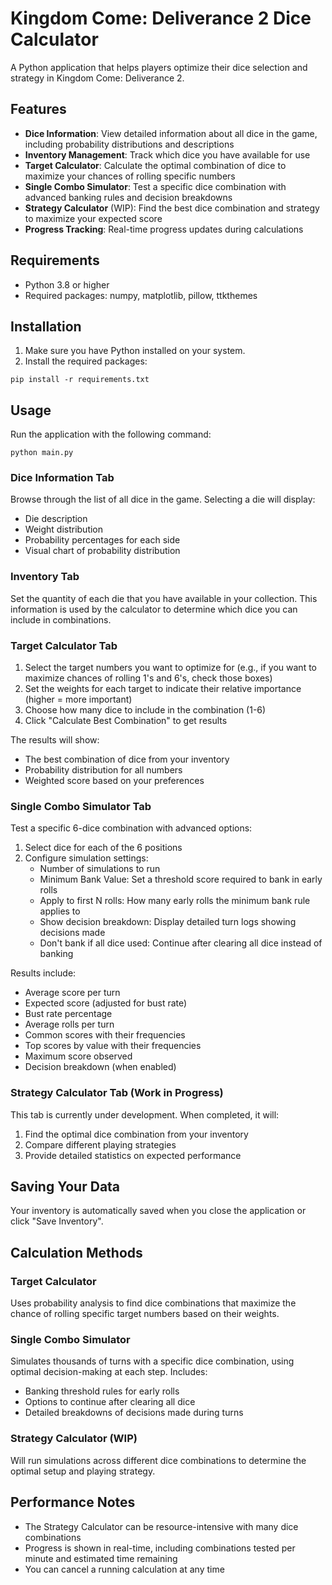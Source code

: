 # Kingdom Come: Deliverance 2 Dice Calculator

A Python application that helps players optimize their dice selection and strategy in Kingdom Come: Deliverance 2.

## Features

- **Dice Information**: View detailed information about all dice in the game, including probability distributions and descriptions
- **Inventory Management**: Track which dice you have available for use
- **Target Calculator**: Calculate the optimal combination of dice to maximize your chances of rolling specific numbers
- **Single Combo Simulator**: Test a specific dice combination with advanced banking rules and decision breakdowns
- **Strategy Calculator** (WIP): Find the best dice combination and strategy to maximize your expected score
- **Progress Tracking**: Real-time progress updates during calculations

## Requirements

- Python 3.8 or higher
- Required packages: numpy, matplotlib, pillow, ttkthemes

## Installation

1. Make sure you have Python installed on your system.
2. Install the required packages:

```
pip install -r requirements.txt
```

## Usage

Run the application with the following command:

```
python main.py
```

### Dice Information Tab

Browse through the list of all dice in the game. Selecting a die will display:
- Die description
- Weight distribution
- Probability percentages for each side
- Visual chart of probability distribution

### Inventory Tab

Set the quantity of each die that you have available in your collection. This information is used by the calculator to determine which dice you can include in combinations.

### Target Calculator Tab

1. Select the target numbers you want to optimize for (e.g., if you want to maximize chances of rolling 1's and 6's, check those boxes)
2. Set the weights for each target to indicate their relative importance (higher = more important)
3. Choose how many dice to include in the combination (1-6)
4. Click "Calculate Best Combination" to get results

The results will show:
- The best combination of dice from your inventory
- Probability distribution for all numbers
- Weighted score based on your preferences

### Single Combo Simulator Tab

Test a specific 6-dice combination with advanced options:
1. Select dice for each of the 6 positions
2. Configure simulation settings:
   - Number of simulations to run
   - Minimum Bank Value: Set a threshold score required to bank in early rolls
   - Apply to first N rolls: How many early rolls the minimum bank rule applies to
   - Show decision breakdown: Display detailed turn logs showing decisions made
   - Don't bank if all dice used: Continue after clearing all dice instead of banking

Results include:
- Average score per turn
- Expected score (adjusted for bust rate)
- Bust rate percentage
- Average rolls per turn
- Common scores with their frequencies
- Top scores by value with their frequencies
- Maximum score observed
- Decision breakdown (when enabled)

### Strategy Calculator Tab (Work in Progress)

This tab is currently under development. When completed, it will:
1. Find the optimal dice combination from your inventory
2. Compare different playing strategies
3. Provide detailed statistics on expected performance

## Saving Your Data

Your inventory is automatically saved when you close the application or click "Save Inventory".

## Calculation Methods

### Target Calculator
Uses probability analysis to find dice combinations that maximize the chance of rolling specific target numbers based on their weights.

### Single Combo Simulator
Simulates thousands of turns with a specific dice combination, using optimal decision-making at each step. Includes:
- Banking threshold rules for early rolls
- Options to continue after clearing all dice
- Detailed breakdowns of decisions made during turns

### Strategy Calculator (WIP)
Will run simulations across different dice combinations to determine the optimal setup and playing strategy.

## Performance Notes

- The Strategy Calculator can be resource-intensive with many dice combinations
- Progress is shown in real-time, including combinations tested per minute and estimated time remaining
- You can cancel a running calculation at any time
